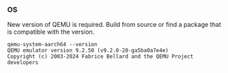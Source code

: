 ### OS
New version of QEMU is required. Build from source or find a package that is compatible with the version.
```
qemu-system-aarch64 --version                                                                                                        
QEMU emulator version 9.2.50 (v9.2.0-28-ga5ba0a7e4e)
Copyright (c) 2003-2024 Fabrice Bellard and the QEMU Project developers
```